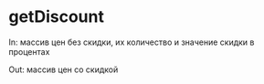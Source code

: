 # getDiscount
<p> In: массив цен без скидки, их количество и значение скидки в процентах </p>
<p> Out: массив цен со скидкой </p>
